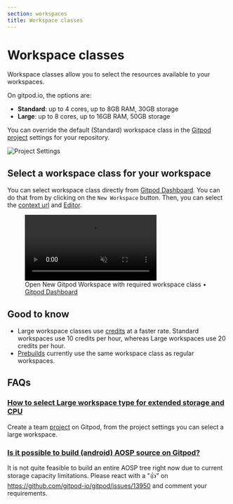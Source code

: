 ```yaml
---
section: workspaces
title: Workspace classes
---
```


<script context="module">
  export const prerender = true;
</script>

# Workspace classes

Workspace classes allow you to select the resources available to your workspaces.

On gitpod.io, the options are:

- **Standard**: up to 4 cores, up to 8GB RAM, 30GB storage
- **Large**: up to 8 cores, up to 16GB RAM, 50GB storage

You can override the default (Standard) workspace class in the [Gitpod project](/docs/configure/projects) settings for your repository.

![Project Settings](../../../static/images/docs/project-settings.png)

## Select a workspace class for your workspace

You can select workspace class directly from [Gitpod Dashboard](https://gitpod.io/workspaces). You can do that from by clicking on the `New Workspace` button. Then, you can select the [context url](/docs/introduction/learn-gitpod/context-url) and [Editor](/docs/references/ides-and-editors).

<figure>
<video onloadstart="this.playbackRate = 1.5;" controls playsinline autoplay loop muted class="shadow-medium w-full rounded-xl max-w-2xl mt-x-small" alt="Start Gitpod new workspace with options" src="/images/docs/new-workspace-start-with-options.webm" type="video/webm"></video>
    <figcaption>Open New Gitpod Workspace with required workspace class • <a href="https://gitpod.io/workspaces">Gitpod Dashboard</a></figcaption>
</figure>

## Good to know

- Large workspace classes use [credits](/docs/configure/billing#credits) at a faster rate. Standard workspaces use 10 credits per hour, whereas Large workspaces use 20 credits per hour.
- [Prebuilds](/docs/configure/projects/prebuilds) currently use the same workspace class as regular workspaces.

## FAQs

### [How to select Large workspace type for extended storage and CPU](https://discord.com/channels/816244985187008514/1061902096389111849)

<!-- DISCORD_BOT_FAQ - DO NOT REMOVE -->

Create a team [project](/docs/configure/projects) on Gitpod, from the project settings you can select a large workspace.

### [Is it possible to build (android) AOSP source on Gitpod?](https://discord.com/channels/816244985187008514/1055454782908792843)

<!-- DISCORD_BOT_FAQ - DO NOT REMOVE -->

It is not quite feasible to build an entire AOSP tree right now due to current storage capacity limitations. Please react with a "👍" on https://github.com/gitpod-io/gitpod/issues/13950 and comment your requirements.

